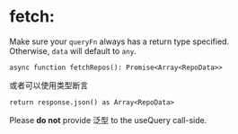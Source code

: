 
# fetch:

Make sure your `queryFn` always has a return type specified. Otherwise, `data` will default to `any`.

`async function fetchRepos(): Promise<Array<RepoData>>`

或者可以使用类型断言

`return response.json() as Array<RepoData>`

Please **do not** provide 泛型 to the useQuery call-side.